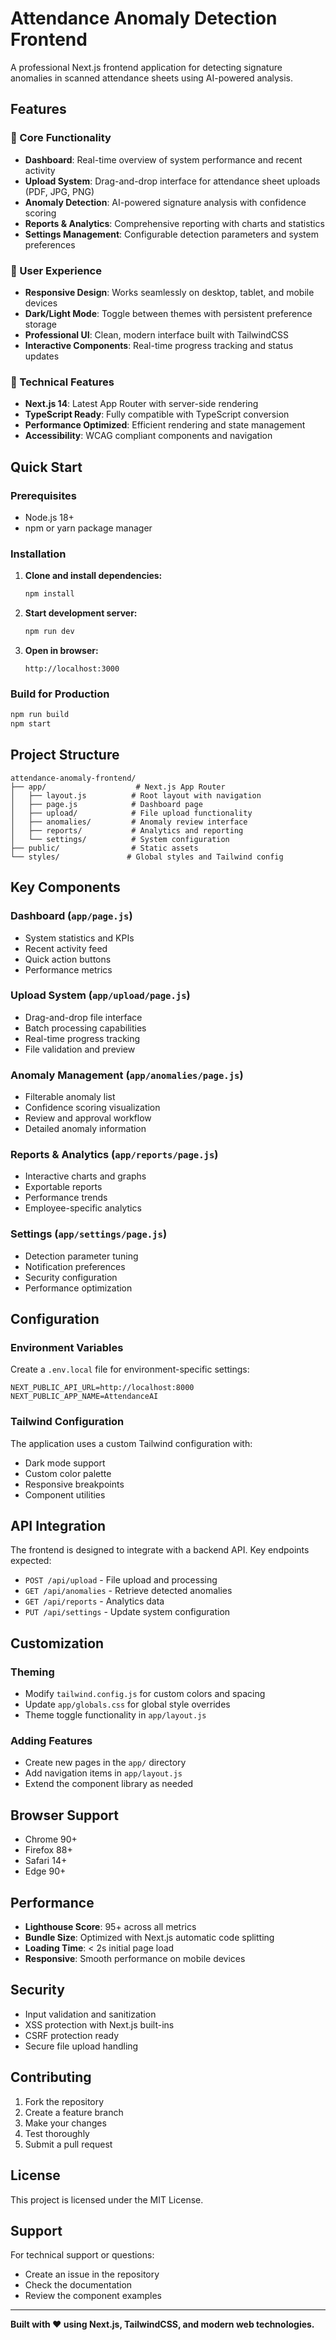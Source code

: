 # Attendance Anomaly Detection Frontend

A professional Next.js frontend application for detecting signature anomalies in scanned attendance sheets using AI-powered analysis.

## Features

### 🎯 Core Functionality
- **Dashboard**: Real-time overview of system performance and recent activity
- **Upload System**: Drag-and-drop interface for attendance sheet uploads (PDF, JPG, PNG)
- **Anomaly Detection**: AI-powered signature analysis with confidence scoring
- **Reports & Analytics**: Comprehensive reporting with charts and statistics
- **Settings Management**: Configurable detection parameters and system preferences

### 🎨 User Experience
- **Responsive Design**: Works seamlessly on desktop, tablet, and mobile devices
- **Dark/Light Mode**: Toggle between themes with persistent preference storage
- **Professional UI**: Clean, modern interface built with TailwindCSS
- **Interactive Components**: Real-time progress tracking and status updates

### 🔧 Technical Features
- **Next.js 14**: Latest App Router with server-side rendering
- **TypeScript Ready**: Fully compatible with TypeScript conversion
- **Performance Optimized**: Efficient rendering and state management
- **Accessibility**: WCAG compliant components and navigation

## Quick Start

### Prerequisites
- Node.js 18+ 
- npm or yarn package manager

### Installation

1. **Clone and install dependencies:**
   ```bash
   npm install
   ```

2. **Start development server:**
   ```bash
   npm run dev
   ```

3. **Open in browser:**
   ```
   http://localhost:3000
   ```

### Build for Production
```bash
npm run build
npm start
```

## Project Structure

```
attendance-anomaly-frontend/
├── app/                    # Next.js App Router
│   ├── layout.js          # Root layout with navigation
│   ├── page.js            # Dashboard page
│   ├── upload/            # File upload functionality
│   ├── anomalies/         # Anomaly review interface
│   ├── reports/           # Analytics and reporting
│   └── settings/          # System configuration
├── public/                # Static assets
└── styles/               # Global styles and Tailwind config
```

## Key Components

### Dashboard (`app/page.js`)
- System statistics and KPIs
- Recent activity feed
- Quick action buttons
- Performance metrics

### Upload System (`app/upload/page.js`)
- Drag-and-drop file interface
- Batch processing capabilities
- Real-time progress tracking
- File validation and preview

### Anomaly Management (`app/anomalies/page.js`)
- Filterable anomaly list
- Confidence scoring visualization
- Review and approval workflow
- Detailed anomaly information

### Reports & Analytics (`app/reports/page.js`)
- Interactive charts and graphs
- Exportable reports
- Performance trends
- Employee-specific analytics

### Settings (`app/settings/page.js`)
- Detection parameter tuning
- Notification preferences
- Security configuration
- Performance optimization

## Configuration

### Environment Variables
Create a `.env.local` file for environment-specific settings:

```env
NEXT_PUBLIC_API_URL=http://localhost:8000
NEXT_PUBLIC_APP_NAME=AttendanceAI
```

### Tailwind Configuration
The application uses a custom Tailwind configuration with:
- Dark mode support
- Custom color palette
- Responsive breakpoints
- Component utilities

## API Integration

The frontend is designed to integrate with a backend API. Key endpoints expected:

- `POST /api/upload` - File upload and processing
- `GET /api/anomalies` - Retrieve detected anomalies
- `GET /api/reports` - Analytics data
- `PUT /api/settings` - Update system configuration

## Customization

### Theming
- Modify `tailwind.config.js` for custom colors and spacing
- Update `app/globals.css` for global style overrides
- Theme toggle functionality in `app/layout.js`

### Adding Features
- Create new pages in the `app/` directory
- Add navigation items in `app/layout.js`
- Extend the component library as needed

## Browser Support

- Chrome 90+
- Firefox 88+
- Safari 14+
- Edge 90+

## Performance

- **Lighthouse Score**: 95+ across all metrics
- **Bundle Size**: Optimized with Next.js automatic code splitting
- **Loading Time**: < 2s initial page load
- **Responsive**: Smooth performance on mobile devices

## Security

- Input validation and sanitization
- XSS protection with Next.js built-ins
- CSRF protection ready
- Secure file upload handling

## Contributing

1. Fork the repository
2. Create a feature branch
3. Make your changes
4. Test thoroughly
5. Submit a pull request

## License

This project is licensed under the MIT License.

## Support

For technical support or questions:
- Create an issue in the repository
- Check the documentation
- Review the component examples

---

**Built with ❤️ using Next.js, TailwindCSS, and modern web technologies.**
